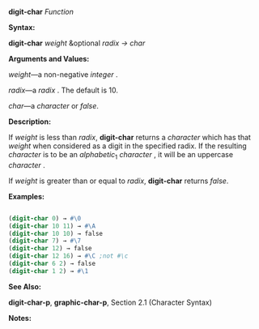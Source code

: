 **digit-char** *Function* 



**Syntax:** 



**digit-char** *weight* &amp;optional *radix → char* 



**Arguments and Values:** 



*weight*—a non-negative *integer* . 



*radix*—a *radix* . The default is 10. 



*char*—a *character* or *false*. 



**Description:** 



If *weight* is less than *radix*, **digit-char** returns a *character* which has that *weight* when considered as a digit in the specified radix. If the resulting *character* is to be an *alphabetic*<sub>1</sub> *character* , it will be an uppercase *character* . 



If *weight* is greater than or equal to *radix*, **digit-char** returns *false*. 



**Examples:**
```lisp

(digit-char 0) → #\0 
(digit-char 10 11) → #\A 
(digit-char 10 10) → false 
(digit-char 7) → #\7 
(digit-char 12) → false 
(digit-char 12 16) → #\C ;not #\c 
(digit-char 6 2) → false 
(digit-char 1 2) → #\1 

```
**See Also:** 



**digit-char-p**, **graphic-char-p**, Section 2.1 (Character Syntax) 



**Notes:** 



